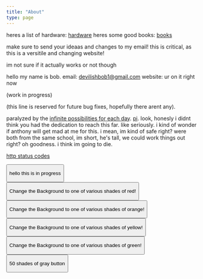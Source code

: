 ```yaml
---
title: "About"
type: page
---
```

heres a list of hardware: [hardware](hardware)
heres some good books: [books](books)

make sure to send your ideaas and changes to my email! this is critical, as this is a versitile and changing website!

im not sure if it actually works or not though

hello my name is bob.
email: devilishbob1@gmail.com
website: ur on it right now

(work in progress)

(this line is reserved for future bug fixes, hopefully there arent any).

paralyzed by the [infinite possibilities for each day](https://xkcd.com/137/). [pi](https://tauday.com). look, honesly i didnt think you had the dedication to reach this far. like seriously. i kind of wonder if anthony will get mad at me for this. i mean, im kind of safe right? were both from the same school, im short, he's tall, we could work things out right? oh goodness. i think im going to die.
  
[http status codes](http-codes/)




<script>


  function color() {
      var html = document.getElementsByTagName("html")[0];

      hex = '#' \
       + (Math.round(Math.random()*255)).toString(16) \
       + (Math.round(Math.random()*255)).toString(16) \
       + (Math.round(Math.random()*255)).toString(16)

      html.setAttribute("style", 'background-color: ' + hex);
  }
</script>

<button onclick="color()">
  <p>
  hello this is in progress
  </p>
</button>


<script>
  const errorEmojiContainer = document.getElementsByClassName('error-emoji')[0];
  const emojiArray = [
    '\\(o_o)/', '(o^^)o', '(˚Δ˚)b', '(^-^*)', '(≥o≤)', '(^_^)b', '(·_·)',
    '(=\'X\'=)', '(>_<)', '(;-;)', '\\(^Д^)/', 'you found a shiny emoji! \\(^Д^)/',
    'pretend that this is an emoji '
  ];
  const errorEmoji = emojiArray[Math.floor(Math.random() * emojiArray.length)];
  errorEmojiContainer.appendChild(document.createTextNode(errorEmoji));

//hello, this is the buttons section
  function colorred() {
    var html = document.getElementsByTagName("html")[0]
    let reds = [
      "ff0000",
      "c30000",
      "ea3333",
      "fa6363",
      "bf1010",
      "a90b0b",
      "ac3838",
      "c54040",
      "b30f0f",
      "d33d18",
      "e84d27",
      "f93708",
        // pls add more! (use htmlcolorcodes.com or something idk) - ilovapples
    ]
  
    let randcolor = reds[Math.floor(Math.random() * reds.length)];
    html.setAttribute("style", 'background-color: #'+randcolor);
  }
  
  function colororange() {
    var html = document.getElementsByTagName("html")[0];
    let oranges = [
      "F0D869",
      "FFD200",
      "F8C056",
      "FFA600",
      "DEAA42",
      "FF6700",
      "CA8622",
      "DC7829",
      "DDA234",
      "BD851E",
      "DCA339",
      "FF7500",
    ];
    let randcolor = oranges[Math.floor(Math.random() * oranges.length)];
    html.setAttribute("style", 'background-color: #'+randcolor);
  }
  

  function coloryellow() {
    var html = document.getElementsByTagName("html")[0];
    let yellows = [
      "B1B013",
      "CACA42",
      "DBDB1B",
      "DEDD66",
      //ur DEDD boi
      "B0B023",
      // it says BOB! it says BOB!
      "FFFE54",
      "FFFF73",
      "DEE200",
      "D6D91E",
      "EFF25F",
      "C2C431",
      "FBFF00",
    ];
    let randcolor = yellows[Math.floor(Math.random() * yellows.length)];
    html.setAttribute("style", 'background-color: #'+randcolor);
  }

  function colorgreen() {
    var html = document.getElementsByTagName("html")[0];
    let greens = [
      "1B8C3D",
      "1CB249",
      "41D66E",
      "0DDB4B",
      "8BDF2D",
      "36D044",
      "92F130",
      "288830",
      "17CC5E",
      "3EE72B",
      "1DBD0B",
      "78C325",
    ];
    let randcolor = greens[Math.floor(Math.random() * greens.length)];
    html.setAttribute("style", 'background-color: #'+randcolor);
  }

  function colorgray() {
    var html = document.getElementsByTagName("html")[0];
    let grays = [
      "c4c4c4",
      "c3c3c3",
      "a9a9a9",
      "f8f8f8",
      "101010",
      "0b0b0b",
      "383838",
      "303030",
      "b3b3b3",
      "d3d3d3",
      "e8e8e8",
      "f9f9f9",
      "d4d4d4",
      "e1e1e1",
    // i added 3 more shades of grey! - devilishbob 10:09 Mon Apr 3
      "e3e3e3",
      "131313",
      "c8c8c8",
      "202020",
      "393939",
      "c0c0c0",
      "c9c9c9",
      "d6d6d6",
      "f1f1f1",
      // 23 shades mark! 12:15 PM Tue Apr 4
      // btw: (from: Asher) hex codes are 6 characters, like E1E1E1, not E10E10E10
      // kk good to know, but im using htmlcolorcode.com now so i just copy paste - devilish bob
      "909090",
      "555555",
      "bababa",
      "5A5A5A",
      "4f4f4f",
      "a5a5a5",
      "b5b5b5",
      "1e1e1e",
      "808080",
      // 32 shades mark! more than halfway!
      "d7d7d7",
      "6e6e6e",
      "777777",
      "a2a2a2",
      "8c8c8c",
      "636363",
      "1f1f1f",
      "9d9d9d",
      "bcbcbc",
      "949494",
      "5a5a5a",
      "404040",
      //44 shades mark! 7:12 Wed Apr 5
      "444444",
      "282828",
      "2e2e2e",
      "2b2b2b",
      "d8d8d8",
      "787878",
      // 50 SHADES OF GREY!!!!!!! roll the credits, exatcly 8:00 PM Wed Apr 5!!!!!
      // https://mdigi.tools/random-gray-color/ is a good thing, you have to delete the '#' sign though.
    ];
    let randcolor = grays[Math.floor(Math.random() * grays.length)];
    html.setAttribute("style", 'background-color: #'+randcolor);
  }
</script>

<button onclick="colorred()">
  <p>
    Change the Background to one of various shades of red!
  </p>
</button>

<button onclick="colororange()">
  <p>
    Change the Background to one of various shades of orange!
  </p>
</button>

<button onclick="coloryellow()">
  <p>
    Change the Background to one of various shades of yellow!
  </p>
</button>

<button onclick="colorgreen()">
  <p>
    Change the Background to one of various shades of green!
  </p>
</button>


<button onclick="colorgray()">
  <p>
    50 shades of gray button
  </p>
</button>
